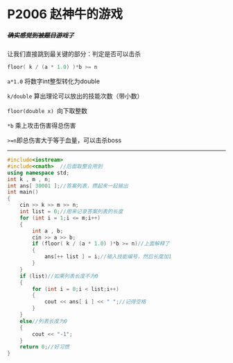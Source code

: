 # P2006 赵神牛的游戏
##### ~~确实感觉到被题目游戏了~~

让我们直接跳到最关键的部分：判定是否可以击杀
```cpp
floor( k / (a * 1.0) )*b >= n
```
``a*1.0`` 将数字int整型转化为double

``k/double`` 算出理论可以放出的技能次数（带小数）

``floor(double x) ``向下取整数

``*b`` 乘上攻击伤害得总伤害

``>=n``即总伤害大于等于血量，可以击杀boss


---
```cpp
#include<iostream>
#include<cmath>  //后面取整会用到
using namespace std;
int k , m , n;
int ans[ 30001 ];//答案列表，攒起来一起输出
int main()
{
    cin >> k >> m >> n;
    int list = 0;//用来记录答案列表的长度
    for (int i = 1;i <= m;i++)
    {
        int a , b;
        cin >> a >> b;
        if (floor( k / (a * 1.0) )*b >= n)//上面解释了
        {
            ans[++ list ] = i;//输入技能编号，然后长度加1
        }
    }
    if (list)//如果列表长度不为0
    {
        for (int i = 0;i < list;i++)
        {
            cout << ans[ i ] << " ";//记得空格
        }
    }
    else//列表长度为0
    {
        cout << "-1";
    }
    return 0;//好习惯
}
```
